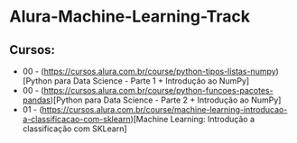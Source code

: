 # Alura-Machine-Learning-Track

## Cursos:

- 00 - (https://cursos.alura.com.br/course/python-tipos-listas-numpy)[Python para Data Science - Parte 1 + Introdução ao NumPy]
- 00 - (https://cursos.alura.com.br/course/python-funcoes-pacotes-pandas)[Python para Data Science - Parte 2 + Introdução ao NumPy]
- 01 - (https://cursos.alura.com.br/course/machine-learning-introducao-a-classificacao-com-sklearn)[Machine Learning: Introdução a classificação com SKLearn]
